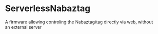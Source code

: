 ServerlessNabaztag
==================

A firmware allowing controling the Nabaztag/tag directly via web, without an external server